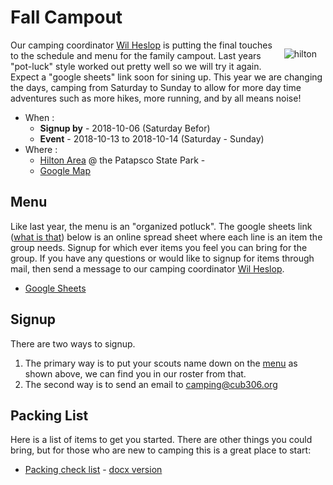 # Fall Campout #

<style>img[alt="hilton"]{float:right;padding:1em;}</style>
![hilton][hilton_img]

Our camping coordinator [Wil Heslop][camp] is putting the final
touches to the schedule and menu for the family campout. Last years "pot-luck"
style worked out pretty well so we will try it again. Expect a "google sheets"
link soon for sining up. This year we are changing the days, camping from
Saturday to Sunday to allow for more day time adventures such as more hikes,
more running, and by all means noise!

* When :
    * **Signup by** - 2018-10-06 (Saturday Befor)
    * **Event** - 2018-10-13 to 2018-10-14 (Saturday - Sunday)
* Where :
    * [Hilton Area][hilton] @ the Patapsco State Park - 
    * [Google Map][map]

## Menu ##
Like last year, the menu is an "organized potluck". The google sheets link
([what is that][sheet]) below is an online spread
sheet where each line is an item the group needs. Signup for which ever items
you feel you can bring for the group. If you have any questions or would like to
signup for items through mail, then send a message to our
camping coordinator [Wil Heslop][camp].

* [Google Sheets][menu]

## Signup ##
There are two ways to signup.

1. The primary way is to put your scouts name down
on the [menu][menu] as shown above, we can find you in our roster from that. 
2. The second way is to
send an email to [camping@cub306.org][camp]


## Packing List ##
Here is a list of items to get you started. There are other things you could
bring, but for those who are new to camping this is a great place to start:

* [Packing check list](checklist.md) - [docx version](equipment_checklist.docx)

<!-- image links -->
[hilton_img]: http://dnr.maryland.gov/publiclands/PublishingImages/PVSP_hiltonplayground.jpg "Hilton Park Area"
[camp]: mailto:camping@cub306.org "Camping Cordinator Email address"
[hilton]: https://dnr.maryland.gov/publiclands/Pages/central/patapscohilton.aspx "Patapsco Hilton Area"
[sheet]: https://www.google.com/sheets/about/ "What is google sheets"
[map]: https://maps.google.com/maps?f=q&source=s_q&hl=en&geocode=&q=1101+hilton+avenue+catonsville+md+21228&sll=37.0625%2c-95.677068&sspn=46.495626%2c78.662109&ie=UTF8&hq=&hnear=1101+Hilton+Ave%2c+Catonsville%2c+Baltimore%2c+Maryland+21228&t=h&z=16 "Google Map to camp site"
[menu]: https://docs.google.com/spreadsheets/d/1izvZjULJU3AtMdKsDQ7rGDGqJKODWIi6Z7PQCPW4LjA/edit?ts=5b9c7cb9 "Menu"
